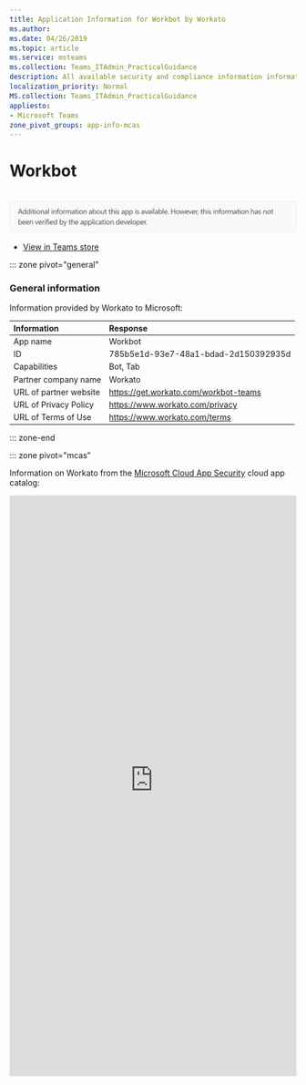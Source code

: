 ```yaml
---
title: Application Information for Workbot by Workato
ms.author: 
ms.date: 04/26/2019
ms.topic: article
ms.service: msteams
ms.collection: Teams_ITAdmin_PracticalGuidance
description: All available security and compliance information information for Workbot, its data handling policies, its Microsoft Cloud App Security app catalog information, and security/compliance information in the CSA STAR registry.
localization_priority: Normal
MS.collection: Teams_ITAdmin_PracticalGuidance
appliesto:
- Microsoft Teams
zone_pivot_groups: app-info-mcas
---
```

# Workbot

<br/><img alt="Non-attested image" src="./images/unattested.png" width="650"/>

* <a href="https://teams.microsoft.com/l/app/785b5e1d-93e7-48a1-bdad-2d150392935d" target="_blank">View in Teams store</a>

::: zone pivot="general"

### General information

Information provided by Workato to Microsoft:

| **Information** | **Response** |
|:----------------|:-------------|
| App name | Workbot |
| ID | 785b5e1d-93e7-48a1-bdad-2d150392935d |
| Capabilities | Bot, Tab |
| Partner company name | Workato |
| URL of partner website | <https://get.workato.com/workbot-teams> |
| URL of Privacy Policy | <https://www.workato.com/privacy> |
| URL of Terms of Use | <https://www.workato.com/terms> |

::: zone-end


::: zone pivot="mcas"

Information on Workato from the [Microsoft Cloud App Security](https://www.microsoft.com/en-us/enterprise-mobility-security/cloud-app-security) cloud app catalog:

<iframe height='1020' title='Microsoft Cloud App Security Information' src='https://3ca685143b5b46b4b0e5266dadf2e97c.codepen.website/#/dashboard/34036' frameborder='no'  style='width: 100%;'>

<a href="https://3ca685143b5b46b4b0e5266dadf2e97c.codepen.website/#/dashboard/34036" target="_blank">View in a new tab</a>

::: zone-end

